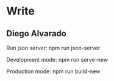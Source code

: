 # Write

## Diego Alvarado

Run json server: npm run json-server

Development mode: npm run serve-new

Production mode: npm run build-new

